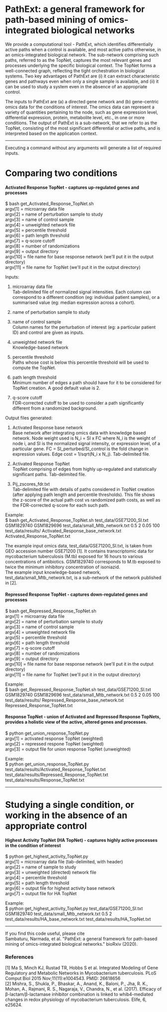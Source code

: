 # PathExt: a general framework for path-based mining of omics-integrated biological networks

We provide a computational tool - PathExt, which identifies differentially active paths when a control is available, and most active paths otherwise, in an omics-integrated biological network. The sub-network comprising such paths, referred to as the TopNet, captures the most relevant genes and processes underlying the specific biological context. The TopNet forms a well-connected graph, reflecting the tight orchestration in biological systems. Two key advantages of PathExt are (i) it can extract characteristic genes and pathways even when only a single sample is available, and (ii) it can be used to study a system even in the absence of an appropriate control.

The inputs to PathExt are (a) a directed gene network and (b) gene-centric omics data for the conditions of interest. The omics data can represent a variety of quantities pertaining to the node, such as gene expression level, differential expression, protein, metabolite level, etc., in one or more conditions. The output of PathExt is a sub-network, that we refer to as the TopNet, consisting of the most significant differential or active paths, and is interpreted based on the application context.

***************************************************************************************
Executing a command without any arguments will generate a list of required inputs.

# Comparing two conditions

#### Activated Response TopNet - captures up-regulated genes and processes <br />

$ bash get_Activated_Response_TopNet.sh <br />
argv[1] = microarray data file <br />
argv[2] = name of perturbation sample to study <br />
argv[3] = name of control sample <br />
argv[4] = unweighted network file <br />
argv[5] = percentile threshold <br />
argv[6] = path length threshold <br />
argv[7] = q-score cutoff <br />
argv[8] = number of randomizations <br />
argv[9] = output directory <br />
argv[10] = file name for base response network (we'll put it in the output directory) <br />
argv[11] = file name for TopNet (we'll put it in the output directory) <br />

Inputs:
1. microarray data file <br />
Tab-delimited file of normalized signal intensities. Each column can correspond to a different condition (eg: individual patient samples), or a summarised value (eg: median expression across a cohort). 

2. name of perturbation sample to study <br />
3. name of control sample <br />
Column names for the perturbation of interest (eg: a particular patient ID) and control are given as inputs.

4. unweighted network file <br />
Knowledge-based network

5. percentile threshold <br />
Paths whose cost is below this percentile threshold will be used to compute the TopNet.

6. path length threshold <br />
Minimum number of edges a path should have for it to be considered for TopNet creation. A good default value is 2.

7. q-score cutoff <br />
FDR-corrected cutoff to be used to consider a path significantly different from a randomized background.

Output files generated: <br />
1. Activated Response base network <br />
Base network after integrating omics data with knowledge based network. Node weight used is N_i = SI x FC where N_i is the weight of node i, and SI is the normalized signal intensity, or expression level, of a particular gene. FC = SI_perturbed/SI_control is the fold change in expression values. Edge cost = 1/sqrt(N_i x N_j). Tab-delimited file.

2. Activated Response TopNet <br />
TopNet comprising of edges from highly up-regulated and statistically significant paths. Tab-delimited file.

3. Pij_zscores_fdr.txt <br />
Tab-delimited file with details of paths considered in TopNet creation (after applying path length and percentile thresholds). This file shows the z-score of the actual path cost vs randomized path costs, as well as the FDR-corrected q-score for each such path.

Example: <br />
$ bash get_Activated_Response_TopNet.sh test_data/GSE71200_SI.txt GSM1829740 GSM1829696 test_data/small_Mtb_network.txt 0.5 2 0.05 100 test_data/results/ Activated_Response_base_network.txt Activated_Response_TopNet.txt

The example input omics data, test_data/GSE71200_SI.txt, is taken from GEO accession number GSE71200 [1]. It contains transcriptomic data for mycobacterium tuberculosis (M.tb) exposed for 16 hours to various concentrations of antibiotics.
GSM1829740 corresponds to M.tb exposed to twice the minimum inhibitory concentration of isoniazid. <br />
The example input knowledge-based network, test_data/small_Mtb_network.txt, is a sub-network of the network published in [2].



#### Repressed Response TopNet - captures down-regulated genes and processes <br />

$ bash get_Repressed_Response_TopNet.sh <br />
argv[1] = microarray data file <br />
argv[2] = name of perturbation sample to study <br />
argv[3] = name of control sample <br />
argv[4] = unweighted network file <br />
argv[5] = percentile threshold <br />
argv[6] = path length threshold <br />
argv[7] = q-score cutoff <br />
argv[8] = number of randomizations <br />
argv[9] = output directory <br />
argv[10] = file name for base response network (we'll put it in the output directory) <br />
argv[11] = file name for TopNet (we'll put it in the output directory) <br />

Example: <br />
$ bash get_Repressed_Response_TopNet.sh test_data/GSE71200_SI.txt GSM1829740 GSM1829696 test_data/small_Mtb_network.txt 0.5 2 0.05 100 test_data/results/ Repressed_Response_base_network.txt Repressed_Response_TopNet.txt



#### Response TopNet - union of Activated and Repressed Response TopNets, provides a holistic view of the active, altered genes and processes. <br />

$ python get_union_response_TopNet.py <br />
argv[1] = activated response TopNet (weighted) <br />
argv[2] = repressed respone TopNet (weighted) <br />
argv[3] = output file for union response TopNet (unweighted) <br />

Example: <br />
$ python get_union_response_TopNet.py test_data/results/Activated_Response_TopNet.txt test_data/results/Repressed_Response_TopNet.txt test_data/results/Response_TopNet.txt




***************************************************************************************

# Studying a single condition, or working in the absence of an appropriate control

#### Highest Activity TopNet (HA TopNet) - captures highly active processes in the condition of interest

$ python get_highest_activity_TopNet.py <br />
argv[1] = microarray data file (tab-delimited, with header) <br />
argv[2] = name of sample to study <br />
argv[3] = unweighted (directed) network file <br />
argv[4] = percentile threshold <br />
argv[5] = path length threshold <br />
argv[6] = output file for highest activity base network <br />
argv[7] = output file for HA TopNet <br />

Example: <br />
$ python get_highest_activity_TopNet.py test_data/GSE71200_SI.txt GSM1829740 test_data/small_Mtb_network.txt 0.5 2 test_data/results/HA_base_network.txt test_data/results/HA_TopNet.txt



***************************************************************************************

If you find this code useful, please cite <br />
Sambaturu, Narmada, et al. "PathExt: a general framework for path-based mining of omics-integrated biological networks." bioRxiv (2020).


### References

[1] Ma S, Minch KJ, Rustad TR, Hobbs S et al. Integrated Modeling of Gene Regulatory and Metabolic Networks in Mycobacterium tuberculosis. PLoS Comput Biol 2015 Nov;11(11):e1004543. PMID: 26618656 <br />
[2] Mishra, S., Shukla, P., Bhaskar, A., Anand, K., Baloni, P., Jha, R. K., Mohan, A., Rajmani, R. S., Nagaraja, V., Chandra, N., et al. (2017). Efficacy of β-lactam/β-lactamase inhibitor combination is linked to whib4-mediated changes in redox physiology of mycobacterium tuberculosis. Elife, 6, e25624.
